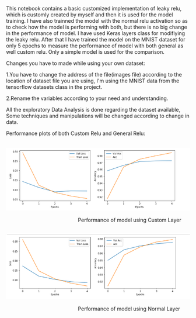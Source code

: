 This notebook contains a basic customized implementation of leaky relu, which is customly created by myself and then it is used for the model training. I have also trainned the model with the normal relu activation so as to check how the model is performing with both, but there is no big change in the performance of model. I have used Keras layers class for modifiying the leaky relu. After that I have trained the model on the MNIST dataset for only 5 epochs to measure the performance of model with both general as well custom relu. Only a simple model is used for the comparison.

Changes you have to made while using your own dataset:

1.You have to change the address of the file(images file) according to the location of dataset file you are using, I'm  using the MNIST data from the tensorflow datasets class in the project.

2.Rename the variables according to your need and understanding.

All the exploratory Data Analysis is done regarding the dataset available, Some techniques and manipulations will be changed according to change in data.

Performance plots of both Custom Relu and General Relu:

&nbsp;![Custom Relu](https://github.com/Daksh-Singh/Basic_Projects/blob/master/Creating%20Custom%20layers%20with%20Keras/Custom_Relu.PNG)

&nbsp; &nbsp; &nbsp; &nbsp; &nbsp; &nbsp; &nbsp; &nbsp; &nbsp; &nbsp; &nbsp; &nbsp; &nbsp; &nbsp; &nbsp; &nbsp; &nbsp; &nbsp; &nbsp; &nbsp; &nbsp; &nbsp; &nbsp; &nbsp; &nbsp; Performance of model using Custom Layer

&nbsp; &nbsp; &nbsp; &nbsp; &nbsp; ![General Relu](https://github.com/Daksh-Singh/Basic_Projects/blob/master/Creating%20Custom%20layers%20with%20Keras/General_Relu.PNG)

&nbsp; &nbsp; &nbsp; &nbsp; &nbsp; &nbsp; &nbsp; &nbsp; &nbsp; &nbsp; &nbsp; &nbsp; &nbsp; &nbsp; &nbsp; &nbsp; &nbsp; &nbsp; &nbsp; &nbsp; &nbsp; &nbsp; &nbsp; &nbsp; &nbsp; Performance of model using Normal Layer

